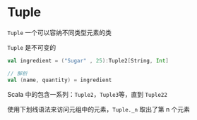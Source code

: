 # Tuple

`Tuple`  一个可以容纳不同类型元素的类

`Tuple` 是不可变的

```scala
val ingredient = ("Sugar" , 25):Tuple2[String, Int]

// 解析
val (name, quantity) = ingredient
```

Scala 中的包含一系列：`Tuple2`，`Tuple3`等，直到 `Tuple22`

使用下划线语法来访问元组中的元素，`Tuple._n` 取出了第 n 个元素